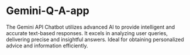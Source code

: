 # Gemini-Q-A-app
The Gemini API Chatbot utilizes advanced AI to provide intelligent and accurate text-based responses. It excels in analyzing user queries, delivering precise and insightful answers. Ideal for obtaining personalized advice and information efficiently.
